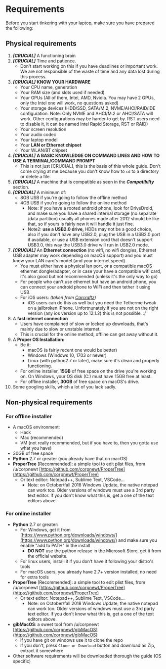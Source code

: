 # Requirements

Before you start tinkering with your laptop, make sure you have prepared the following:

## Physical requirements

1. _**\[CRUCIAL\]**_ A functioning brain
2. _**\[CRUCIAL\]**_ Time and patience.
   * Don't start working on this if you have deadlines or important work. We are not responsible of the waste of time and any data lost during this process.
3. _**\[CRUCIAL\]**_ **KNOW YOUR HARDWARE**
   * Your CPU name, generation
   * Your RAM size \(and slots used if needed\)
   * Your GPUs \(All of them, Intel, AMD, Nvidia. You may have 2 GPUs, only the Intel one will work, no questions asked\)
   * Your storage devices \(HDD/SSD, SATA/M.2, NVME/AHCI/RAID/IDE configuration. Note: Only NVME and AHCI/M.2 or AHCI/SATA will work. Other configurations may be harder to get by. RST users need to disable it, it can be named Intel Rapid Storage, RST or RAID\)
   * Your screen resolution
   * Your audio codec
   * Your laptop model
   * Your **LAN or Ethernet chipset**
   * Your WLAN/BT chipset
4. _**\[CRUCIAL\]**_ **A BASIC KNOWLEDGE ON COMMAND LINES AND HOW TO USE A TERMINAL/COMMAND PROMPT**
   * This is not just \[CRUCIAL\], this is the basis of this whole guide. Don't come crying at me because you don't know how to `cd` to a directory or delete a file.
5. _**\[CRUCIAL\]**_ A machine that is compatible as seen in the _**Compatibilty**_ section.
6. _**\[CRUCIAL\]**_ A minimum of:
   * 8GB USB if you're going to follow the offline method
   * 4GB USB if you're going to follow the online method
     * Note: if you have a rooted android phone, look for DriveDroid, and make sure you have a shared internal storage \(no separate /data partition\) usually all phones made after 2012 should be like that, so if yours is fairly new it will handle it just fine.
     * Note2: **use a USB2.0 drive,** HDDs may not be a good choice, also if you don't have any USB2.0, plug the USB in a USB2.0 port if available, or use a USB extension cord that doesn't support USB3.0, this way the USB3.0 drive will run in USB2.0 mode.
7. _**\[CRUCIAL\]**_ An **Ethernet connection** \(no wifi, no wifi dongles, Ethernet USB adapter may work depending on macOS support\) and you must know your LAN card's model \(and your internet speed\)
   * You must either have a physical lan port, or a compatible macOS ethernet dongle/adapter, or in case your have a compatible wifi card, it's also good but not recommended \(unless it's the only way to go\)
   * For people who can't use ethernet but have an android phone, you can connect your android phone to WiFi and then tether it using USB.
   * For iOS users: _\(taken from_ [_Carcraftz_](https://github.com/Carcraftz)_\)_
     * iOS users can do this as well but you need the Tetherme tweak on a jailbroken iPhone. Unfortnunately if you are not on the right version (any ios version up to 12.1.2) this is not possible. :/
8. A **fast internet connection**
   * Users have complained of slow or locked up downloads, that's mainly due to slow or unstable internet.
   * This is crucial for the online method, offline can get away without it.
9. A **Proper OS Installation:**
   * Be it:
     * macOS \(a fairly recent one would be better\)
     * Windows \(Windows 10, 1703 or newer\)
     * Linux \(with python2.7 or later\), make sure it's clean and properly functioning.
   * For online installer, **15GB** of free space on the drive you're working on. On Windows, your OS disk \(C:\) must have 15GB free at least.
   * For offline installer, **30GB** of free space on macOS's drive.
10. Some googling skills, which a lot of you lack sadly.

## Non-physical requirements

### For offline installer

* A macOS environment:
  * Hack
  * Mac \(recommended\)
  * VM \(not really recommended, but if you have to, then you gotta use what you have\)
* 30GB of free space
* **Python** 2.7 or greater \(you already have that on macOS\)
* **ProperTree** \[Recommended\]: a simple tool to edit plist files, from /u/corpnewt [https://github.com/corpnewt/ProperTree](https://github.com/corpnewt/ProperTree)
  * Or text editor: Notepad++, Sublime Text, VSCode...
    * Note: on October/fall 2018 Windows Update, the native notepad can work too. Older versions of windows must use a 3rd party text editor. If you don't know what this is, get a one of the text editors above.

### For online installer

* **Python** 2.7 or greater:
  * For Windows, get it from [https://www.python.org/downloads/windows/](https://www.python.org/downloads/windows/) and make sure you enable "add to PATH" in the install
    * **DO NOT** use the python release in the Microsoft Store, get it from the official website.
  * For linux users, install it if you don't have it following your distro's tools
  * For macOS users, you already have 2.7+ version installed, no need for extra tools
* **ProperTree** \[Recommended\]: a simple tool to edit plist files, from /u/corpnewt [https://github.com/corpnewt/ProperTree](https://github.com/corpnewt/ProperTree)
  * Or text editor: Notepad++, Sublime Text, VSCode...
    * Note: on October/fall 2018 Windows Update, the native notepad can work too. Older versions of windows must use a 3rd party text editor. If you don't know what this is, get a one of the text editors above.
* **gibMacOS**: a sweet tool from /u/corpnewt [https://github.com/corpnewt/gibMacOS](https://github.com/corpnewt/gibMacOS)
  * if you have git on windows use it to clone the repo
  * if you don't, press `Clone or Download` button and download as Zip, extract it somewhere
* Other software requirements will be downloaded thorough the guide \(OS specific\)
